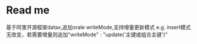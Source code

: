 # Read me 

基于阿里开源框架datax,追加orale writeMode,支持增量更新模式
e.g. insert模式无改变，若需要增量则追加"writeMode" : "update('主键或组合主键')"